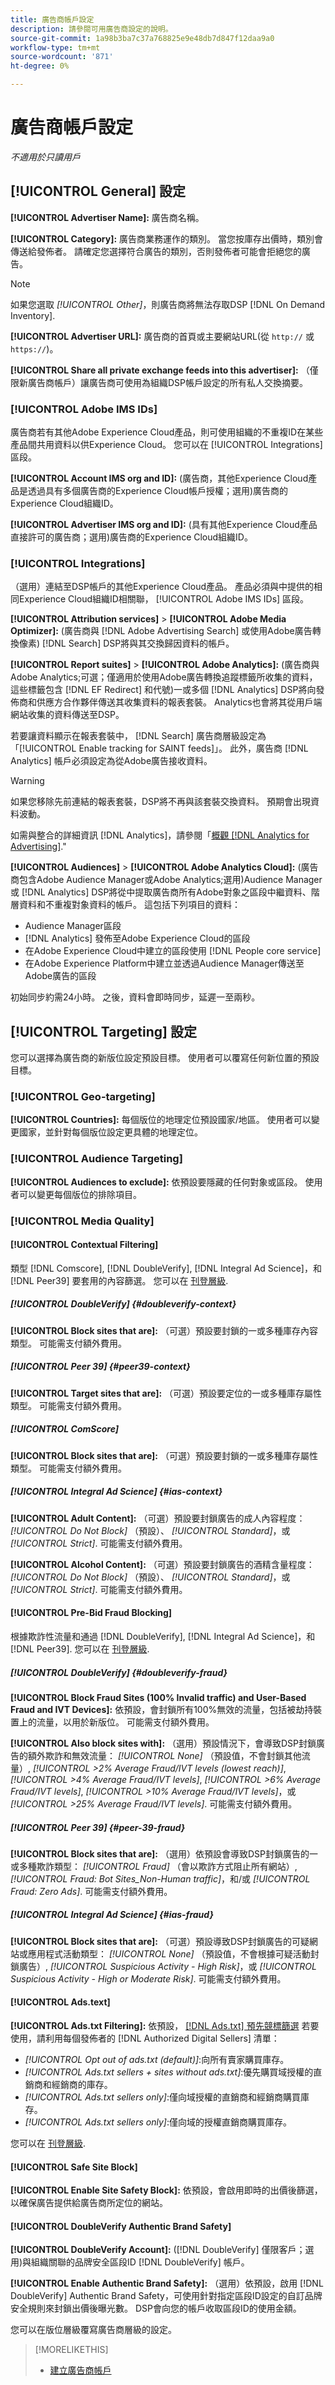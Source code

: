 ```yaml
---
title: 廣告商帳戶設定
description: 請參閱可用廣告商設定的說明。
source-git-commit: 1a98b3ba7c37a768825e9e48db7d847f12daa9a0
workflow-type: tm+mt
source-wordcount: '871'
ht-degree: 0%

---
```


# 廣告商帳戶設定

*不適用於只讀用戶*

## [!UICONTROL General] 設定

**[!UICONTROL Advertiser Name]:** 廣告商名稱。

**[!UICONTROL Category]:** 廣告商業務運作的類別。 當您按庫存出價時，類別會傳送給發佈者。 請確定您選擇符合廣告的類別，否則發佈者可能會拒絕您的廣告。

>[!NOTE]
>
>如果您選取 *[!UICONTROL Other]*，則廣告商將無法存取DSP [!DNL On Demand Inventory].

**[!UICONTROL Advertiser URL]:** 廣告商的首頁或主要網站URL(從 `http://` 或 `https://`)。

**[!UICONTROL Share all private exchange feeds into this advertiser]:** （僅限新廣告商帳戶）讓廣告商可使用為組織DSP帳戶設定的所有私人交換摘要。

### [!UICONTROL Adobe IMS IDs]

廣告商若有其他Adobe Experience Cloud產品，則可使用組織的不重複ID在某些產品間共用資料以供Experience Cloud。 您可以在 [!UICONTROL Integrations] 區段。

**[!UICONTROL Account IMS org and ID]:** (廣告商，其他Experience Cloud產品是透過具有多個廣告商的Experience Cloud帳戶授權；選用)廣告商的Experience Cloud組織ID。

**[!UICONTROL Advertiser IMS org and ID]:** (具有其他Experience Cloud產品直接許可的廣告商；選用)廣告商的Experience Cloud組織ID。

### [!UICONTROL Integrations]

（選用）連結至DSP帳戶的其他Experience Cloud產品。 產品必須與中提供的相同Experience Cloud組織ID相關聯， [!UICONTROL Adobe IMS IDs] 區段。

**[!UICONTROL Attribution services]** > **[!UICONTROL Adobe Media Optimizer]:** (廣告商與 [!DNL Adobe Advertising Search] 或使用Adobe廣告轉換像素) [!DNL Search] DSP將與其交換歸因資料的帳戶。

**[!UICONTROL Report suites]** > **[!UICONTROL Adobe Analytics]:** (廣告商與Adobe Analytics;可選；僅適用於使用Adobe廣告轉換追蹤標籤所收集的資料，這些標籤包含 [!DNL EF Redirect] 和代號)一或多個 [!DNL Analytics] DSP將向發佈商和供應方合作夥伴傳送其收集資料的報表套裝。 Analytics也會將其從用戶端網站收集的資料傳送至DSP。

若要讓資料顯示在報表套裝中， [!DNL Search] 廣告商層級設定為「[!UICONTROL Enable tracking for SAINT feeds]」。 此外，廣告商 [!DNL Analytics] 帳戶必須設定為從Adobe廣告接收資料。

>[!WARNING]
>
>如果您移除先前連結的報表套裝，DSP將不再與該套裝交換資料。 預期會出現資料波動。

如需與整合的詳細資訊 [!DNL Analytics]，請參閱「[概觀 [!DNL Analytics for Advertising]](/help/integrations/analytics/overview.md).&quot;

**[!UICONTROL Audiences]** > **[!UICONTROL Adobe Analytics Cloud]:** (廣告商包含Adobe Audience Manager或Adobe Analytics;選用)Audience Manager或 [!DNL Analytics] DSP將從中提取廣告商所有Adobe對象之區段中繼資料、階層資料和不重複對象資料的帳戶。 這包括下列項目的資料：

* Audience Manager區段
* [!DNL Analytics] 發佈至Adobe Experience Cloud的區段
* 在Adobe Experience Cloud中建立的區段使用 [!DNL People core service]
* 在Adobe Experience Platform中建立並透過Audience Manager傳送至Adobe廣告的區段

初始同步約需24小時。 之後，資料會即時同步，延遲一至兩秒。
<!-- I don't think this is true anymore:
Segment membership data is sent to Adobe Advertising only after one of the following:

* The segment is targeted in an Adobe Advertising placement or audience library
* The segment is added to the Adobe Advertising batch and real-time destinations within the Audience Manager user interface
-->

## [!UICONTROL Targeting] 設定

您可以選擇為廣告商的新版位設定預設目標。 使用者可以覆寫任何新位置的預設目標。

### [!UICONTROL Geo-targeting]

**[!UICONTROL Countries]:** 每個版位的地理定位預設國家/地區。 使用者可以變更國家，並針對每個版位設定更具體的地理定位。

### [!UICONTROL Audience Targeting]

**[!UICONTROL Audiences to exclude]:** 依預設要隱藏的任何對象或區段。 使用者可以變更每個版位的排除項目。

### [!UICONTROL Media Quality]

#### [!UICONTROL Contextual Filtering]

類型 [!DNL Comscore], [!DNL DoubleVerify], [!DNL Integral Ad Science]，和 [!DNL Peer39] 要套用的內容篩選。 您可以在 [刊登層級](/help/dsp/campaign-management/placements/placement-settings.md).

##### [!UICONTROL DoubleVerify] {#doubleverify-context}

**[!UICONTROL Block sites that are]:** （可選）預設要封鎖的一或多種庫存內容類型。 可能需支付額外費用。

##### [!UICONTROL Peer 39] {#peer39-context}

**[!UICONTROL Target sites that are]:** （可選）預設要定位的一或多種庫存屬性類型。 可能需支付額外費用。

##### [!UICONTROL ComScore]

**[!UICONTROL Block sites that are]:** （可選）預設要封鎖的一或多種庫存屬性類型。 可能需支付額外費用。

##### [!UICONTROL Integral Ad Science] {#ias-context}

**[!UICONTROL Adult Content]:** （可選）預設要封鎖廣告的成人內容程度： *[!UICONTROL Do Not Block]* （預設）、 *[!UICONTROL Standard]*，或 *[!UICONTROL Strict]*. 可能需支付額外費用。

**[!UICONTROL Alcohol Content]:** （可選）預設要封鎖廣告的酒精含量程度： *[!UICONTROL Do Not Block]* （預設）、 *[!UICONTROL Standard]*，或 *[!UICONTROL Strict]*. 可能需支付額外費用。

#### [!UICONTROL Pre-Bid Fraud Blocking]

根據欺詐性流量和通過 [!DNL DoubleVerify], [!DNL Integral Ad Science]，和 [!DNL Peer39]. 您可以在 [刊登層級](/help/dsp/campaign-management/placements/placement-settings.md).

##### [!UICONTROL DoubleVerify] {#doubleverify-fraud}

**[!UICONTROL Block Fraud Sites (100% Invalid traffic) and User-Based Fraud and IVT Devices]:** 依預設，會封鎖所有100%無效的流量，包括被劫持裝置上的流量，以用於新版位。 可能需支付額外費用。

**[!UICONTROL Also block sites with]:** （選用）預設情況下，會導致DSP封鎖廣告的額外欺詐和無效流量：  *[!UICONTROL None]* （預設值，不會封鎖其他流量）, *[!UICONTROL >2% Average Fraud/IVT levels (lowest reach)]*, *[!UICONTROL >4% Average Fraud/IVT levels]*, *[!UICONTROL >6% Average Fraud/IVT levels]*, *[!UICONTROL >10% Average Fraud/IVT levels]*，或 *[!UICONTROL >25% Average Fraud/IVT levels]*. 可能需支付額外費用。

##### [!UICONTROL Peer 39] {#peer-39-fraud}

**[!UICONTROL Block sites that are]:** （選用）依預設會導致DSP封鎖廣告的一或多種欺詐類型： *[!UICONTROL Fraud]* （會以欺詐方式阻止所有網站）, *[!UICONTROL Fraud: Bot Sites_Non-Human traffic]*，和/或 *[!UICONTROL Fraud: Zero Ads]*. 可能需支付額外費用。

##### [!UICONTROL Integral Ad Science] {#ias-fraud}

**[!UICONTROL Block sites that are]:** （可選）預設導致DSP封鎖廣告的可疑網站或應用程式活動類型： *[!UICONTROL None]* （預設值，不會根據可疑活動封鎖廣告）, *[!UICONTROL Suspicious Activity - High Risk]*，或 *[!UICONTROL Suspicious Activity - High or Moderate Risk]*. 可能需支付額外費用。

#### [!UICONTROL Ads.text]

**[!UICONTROL Ads.txt Filtering]:** 依預設， [[!DNL Ads.txt] 預先競標篩選](https://iabtechlab.com/ads-txt-about/) 若要使用，請利用每個發佈者的 [!DNL Authorized Digital Sellers] 清單：
* *[!UICONTROL Opt out of ads.txt (default)]*:向所有賣家購買庫存。
* *[!UICONTROL Ads.txt sellers + sites without ads.txt]*:優先購買域授權的直銷商和經銷商的庫存。
* *[!UICONTROL Ads.txt sellers only]*:僅向域授權的直銷商和經銷商購買庫存。
* *[!UICONTROL Ads.txt sellers only]*:僅向域的授權直銷商購買庫存。

您可以在 [刊登層級](/help/dsp/campaign-management/placements/placement-settings.md).

#### [!UICONTROL Safe Site Block]

**[!UICONTROL Enable Site Safety Block]:** 依預設，會啟用即時的出價後篩選，以確保廣告提供給廣告商所定位的網站。 <!-- Can remove this: Users can enable or disable the feature for each placement. I don't see this option, but I should probably verify. If this can't be edited at placement level, then remove "By default." If it can, say that you can override at placement level. -->

#### [!UICONTROL DoubleVerify Authentic Brand Safety]

**[!UICONTROL DoubleVerify Account]:** ([!DNL DoubleVerify] 僅限客戶；選用)與組織關聯的品牌安全區段ID [!DNL DoubleVerify] 帳戶。

**[!UICONTROL Enable Authentic Brand Safety]:** （選用）依預設，啟用 [!DNL DoubleVerify] Authentic Brand Safety，可使用針對指定區段ID設定的自訂品牌安全規則來封鎖出價後曝光數。 DSP會向您的帳戶收取區段ID的使用金額。

您可以在版位層級覆寫廣告商層級的設定。

>[!MORELIKETHIS]
>
>* [建立廣告商帳戶](/help/dsp/admin/advertiser-create.md)


<!-- >* [View the Advertiser List for the Account](/help/dsp/admin/advertiser-view.md) -->
